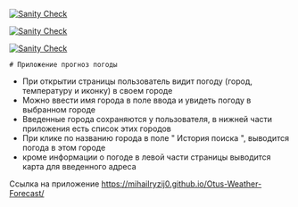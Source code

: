 
[![Sanity Check](https://github.com/mihailryzij0/Otus-Weather-Forecast/actions/workflows/sanity-check.yml/badge.svg?branch=hw/6)](https://github.com/mihailryzij0/Otus-Weather-Forecast/actions/workflows/sanity-check.yml)

[![Sanity Check](https://github.com/mihailryzij0/Otus-Weather-Forecast/actions/workflows/deploy.yml/badge.svg?branch=hw/6)](https://github.com/mihailryzij0/Otus-Weather-Forecast/actions/workflows/deploy.yml)

[![Sanity Check](https://github.com/mihailryzij0/Otus-Weather-Forecast/actions/workflows/coverage.yml/badge.svg?branch=hw/6)](https://github.com/mihailryzij0/Otus-Weather-Forecast/actions/workflows/coverage.yml)

      
    # Приложение прогноз погоды
* При открытии страницы пользователь видит погоду (город, температуру и иконку) в своем городе  
* Можно ввести имя города в поле ввода и увидеть погоду в выбранном городе  
* Введенные города сохраняются у пользователя, в нижней части приложения есть список  этих городов  
* При клике по названию города в поле " История поиска ", выводится погода в этом городе   
* кроме информации о погоде в левой части страницы выводится карта для введенного адреса   


Ссылка на приложение https://mihailryzij0.github.io/Otus-Weather-Forecast/
